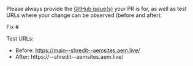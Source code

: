 Please always provide the [GitHub issue(s)](../issues) your PR is for, as well as test URLs where your change can be observed (before and after):

Fix #<gh-issue-id>

Test URLs:
- Before: https://main--shredit--aemsites.aem.live/
- After: https://<branch>--shredit--aemsites.aem.live/
